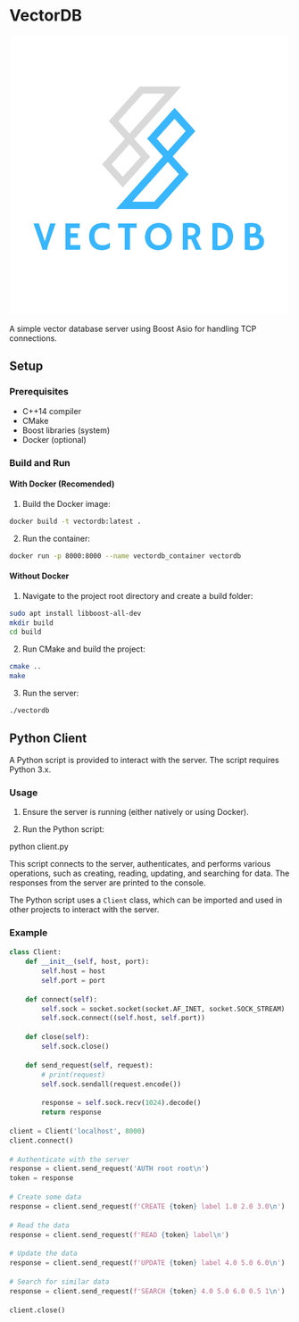 # VectorDB

![](assets/logo.png)

A simple vector database server using Boost Asio for handling TCP connections.

## Setup

### Prerequisites

- C++14 compiler
- CMake
- Boost libraries (system)
- Docker (optional)

### Build and Run

#### With Docker (Recomended)
1. Build the Docker image:
```bash
docker build -t vectordb:latest .
```
2. Run the container:
```bash
docker run -p 8000:8000 --name vectordb_container vectordb
```

#### Without Docker

1. Navigate to the project root directory and create a build folder:
```bash
sudo apt install libboost-all-dev
mkdir build
cd build
```

2. Run CMake and build the project:
```bash
cmake ..
make
```

3. Run the server:
```bash
./vectordb
```

## Python Client
A Python script is provided to interact with the server. The script requires Python 3.x.
### Usage

1. Ensure the server is running (either natively or using Docker).

2. Run the Python script:

python client.py


This script connects to the server, authenticates, and performs various operations, such as creating, reading, updating, and searching for data. The responses from the server are printed to the console.

The Python script uses a `Client` class, which can be imported and used in other projects to interact with the server.

### Example

```python
class Client:
    def __init__(self, host, port):
        self.host = host
        self.port = port

    def connect(self):
        self.sock = socket.socket(socket.AF_INET, socket.SOCK_STREAM)
        self.sock.connect((self.host, self.port))

    def close(self):
        self.sock.close()

    def send_request(self, request):
        # print(request)
        self.sock.sendall(request.encode())
        
        response = self.sock.recv(1024).decode()
        return response

client = Client('localhost', 8000)
client.connect()

# Authenticate with the server
response = client.send_request('AUTH root root\n')
token = response

# Create some data
response = client.send_request(f'CREATE {token} label 1.0 2.0 3.0\n')

# Read the data
response = client.send_request(f'READ {token} label\n')

# Update the data
response = client.send_request(f'UPDATE {token} label 4.0 5.0 6.0\n')

# Search for similar data
response = client.send_request(f'SEARCH {token} 4.0 5.0 6.0 0.5 1\n')

client.close()
```